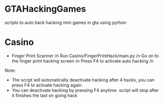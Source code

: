 # GTAHackingGames
scripts to auto hack hacking mini games in gta using python

# Casino
- Finger Print Scanner /n
Run Casino/FingerPrintHack/main.py /n
Go on to the finger print hacking screen /n
Press F4 to activate auto hacking /n

Note:
- The script will automatically deactivate hacking after 4 hacks, you can press F4 to activate hacking again
- You can deactivate hacking by pressing F4 anytime. script will stop after it finishes the last on going hack
